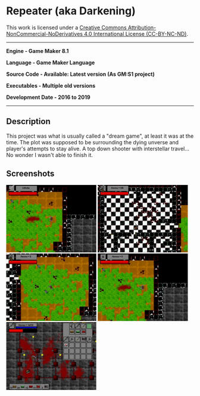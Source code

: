 # Repeater (aka Darkening)

This work is licensed under a <a rel="license" href="http://creativecommons.org/licenses/by-nc-nd/4.0/">Creative Commons Attribution-NonCommercial-NoDerivatives 4.0 International License (CC-BY-NC-ND)</a>.
________________

**Engine - Game Maker 8.1**

**Language - Game Maker Language**

**Source Code - Available: Latest version (As GM:S1 project)**

**Executables - Multiple old versions**

**Development Date - 2016 to 2019**

________________

## Description
This project was what is usually called a "dream game", at least it was at the time. The plot was supposed to be surrounding the dying unverse and player's attempts to stay alive. A top down shooter with interstellar travel... No wonder I wasn't able to finish it.

## Screenshots
<img src="readme/23G5Yz5i93M.jpg" width="48%"> <img src="readme/2SnMoh1wrww.jpg" width="48%">
<img src="readme/BD9H7K6p0lU.jpg" width="48%"> <img src="readme/_H9ccRB_p7c.jpg" width="48%">
<img src="readme/aecNikM7uUM.jpg" width="48%">
